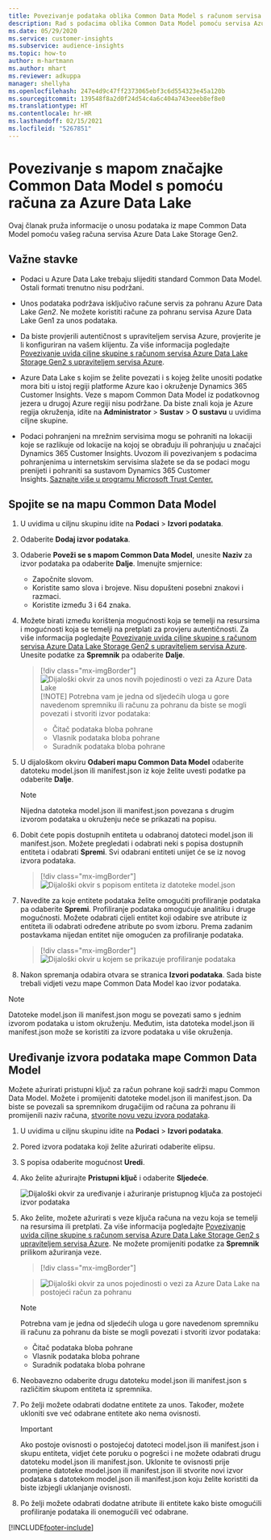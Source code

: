 ```yaml
---
title: Povezivanje podataka oblika Common Data Model s računom servisa Azure Data Lake
description: Rad s podacima oblika Common Data Model pomoću servisa Azure Data Lake Storage.
ms.date: 05/29/2020
ms.service: customer-insights
ms.subservice: audience-insights
ms.topic: how-to
author: m-hartmann
ms.author: mhart
ms.reviewer: adkuppa
manager: shellyha
ms.openlocfilehash: 247e4d9c47ff2373065ebf3c6d554323e45a120b
ms.sourcegitcommit: 139548f8a2d0f24d54c4a6c404a743eeeb8ef8e0
ms.translationtype: HT
ms.contentlocale: hr-HR
ms.lasthandoff: 02/15/2021
ms.locfileid: "5267851"
---
```

# <a name="connect-to-a-common-data-model-folder-using-an-azure-data-lake-account"></a>Povezivanje s mapom značajke Common Data Model s pomoću računa za Azure Data Lake

Ovaj članak pruža informacije o unosu podataka iz mape Common Data Model pomoću vašeg računa servisa Azure Data Lake Storage Gen2.

## <a name="important-considerations"></a>Važne stavke

- Podaci u Azure Data Lake trebaju slijediti standard Common Data Model. Ostali formati trenutno nisu podržani.

- Unos podataka podržava isključivo račune servis za pohranu Azure Data Lake *Gen2*. Ne možete koristiti račune za pohranu servisa Azure Data Lake Gen1 za unos podataka.

- Da biste provjerili autentičnost s upraviteljem servisa Azure, provjerite je li konfiguriran na vašem klijentu. Za više informacija pogledajte [Povezivanje uvida ciljne skupine s računom servisa Azure Data Lake Storage Gen2 s upraviteljem servisa Azure](connect-service-principal.md).

- Azure Data Lake s kojim se želite povezati i s kojeg želite unositi podatke mora biti u istoj regiji platforme Azure kao i okruženje Dynamics 365 Customer Insights. Veze s mapom Common Data Model iz podatkovnog jezera u drugoj Azure regiji nisu podržane. Da biste znali koja je Azure regija okruženja, idite na **Administrator** > **Sustav** > **O sustavu** u uvidima ciljne skupine.

- Podaci pohranjeni na mrežnim servisima mogu se pohraniti na lokaciji koje se razlikuje od lokacije na kojoj se obrađuju ili pohranjuju u značajci Dynamics 365 Customer Insights. Uvozom ili povezivanjem s podacima pohranjenima u internetskim servisima slažete se da se podaci mogu prenijeti i pohraniti sa sustavom Dynamics 365 Customer Insights. [Saznajte više u programu Microsoft Trust Center.](https://www.microsoft.com/trust-center)

## <a name="connect-to-a-common-data-model-folder"></a>Spojite se na mapu Common Data Model

1. U uvidima u ciljnu skupinu idite na **Podaci** > **Izvori podataka**.

1. Odaberite **Dodaj izvor podataka**.

1. Odaberie **Poveži se s mapom Common Data Model**, unesite **Naziv** za izvor podataka pa odaberite **Dalje**. Imenujte smjernice: 
   - Započnite slovom.
   - Koristite samo slova i brojeve. Nisu dopušteni posebni znakovi i razmaci.
   - Koristite između 3 i 64 znaka.

1. Možete birati između korištenja mogućnosti koja se temelji na resursima i mogućnosti koja se temelji na pretplati za provjeru autentičnosti. Za više informacija pogledajte [Povezivanje uvida ciljne skupine s računom servisa Azure Data Lake Storage Gen2 s upraviteljem servisa Azure](connect-service-principal.md). Unesite podatke za **Spremnik** pa odaberite **Dalje**.
   > [!div class="mx-imgBorder"]
   > ![Dijaloški okvir za unos novih pojedinosti o vezi za Azure Data Lake](media/enter-new-storage-details.png)
   > [!NOTE]
   > Potrebna vam je jedna od sljedećih uloga u gore navedenom spremniku ili računu za pohranu da biste se mogli povezati i stvoriti izvor podataka:
   >  - Čitač podataka bloba pohrane
   >  - Vlasnik podataka bloba pohrane
   >  - Suradnik podataka bloba pohrane

1. U dijaloškom okviru **Odaberi mapu Common Data Model** odaberite datoteku model.json ili manifest.json iz koje želite uvesti podatke pa odaberite **Dalje**.
   > [!NOTE]
   > Nijedna datoteka model.json ili manifest.json povezana s drugim izvorom podataka u okruženju neće se prikazati na popisu.

1. Dobit ćete popis dostupnih entiteta u odabranoj datoteci model.json ili manifest.json. Možete pregledati i odabrati neki s popisa dostupnih entiteta i odabrati **Spremi**. Svi odabrani entiteti unijet će se iz novog izvora podataka.
   > [!div class="mx-imgBorder"]
   > ![Dijaloški okvir s popisom entiteta iz datoteke model.json](media/review-entities.png)

8. Navedite za koje entitete podataka želite omogućiti profiliranje podataka pa odaberite **Spremi**. Profiliranje podataka omogućuje analitiku i druge mogućnosti. Možete odabrati cijeli entitet koji odabire sve atribute iz entiteta ili odabrati određene atribute po svom izboru. Prema zadanim postavkama nijedan entitet nije omogućen za profiliranje podataka.
   > [!div class="mx-imgBorder"]
   > ![Dijaloški okvir u kojem se prikazuje profiliranje podataka](media/dataprofiling-entities.png)

9. Nakon spremanja odabira otvara se stranica **Izvori podataka**. Sada biste trebali vidjeti vezu mape Common Data Model kao izvor podataka.

> [!NOTE]
> Datoteke model.json ili manifest.json mogu se povezati samo s jednim izvorom podataka u istom okruženju. Međutim, ista datoteka model.json ili manifest.json može se koristiti za izvore podataka u više okruženja.

## <a name="edit-a-common-data-model-folder-data-source"></a>Uređivanje izvora podataka mape Common Data Model

Možete ažurirati pristupni ključ za račun pohrane koji sadrži mapu Common Data Model. Možete i promijeniti datoteke model.json ili manifest.json. Da biste se povezali sa spremnikom drugačijim od računa za pohranu ili promijenili naziv računa, [stvorite novu vezu izvora podataka](#connect-to-a-common-data-model-folder).

1. U uvidima u ciljnu skupinu idite na **Podaci** > **Izvori podataka**.

2. Pored izvora podataka koji želite ažurirati odaberite elipsu.

3. S popisa odaberite mogućnost **Uredi**.

4. Ako želite ažurirajte **Pristupni ključ** i odaberite **Sljedeće**.

   ![Dijaloški okvir za uređivanje i ažuriranje pristupnog ključa za postojeći izvor podataka](media/edit-access-key.png)

5. Ako želite, možete ažurirati s veze ključa računa na vezu koja se temelji na resursima ili pretplati. Za više informacija pogledajte [Povezivanje uvida ciljne skupine s računom servisa Azure Data Lake Storage Gen2 s upraviteljem servisa Azure](connect-service-principal.md). Ne možete promijeniti podatke za **Spremnik** prilikom ažuriranja veze.
   > [!div class="mx-imgBorder"]

   > ![Dijaloški okvir za unos pojedinosti o vezi za Azure Data Lake na postojeći račun za pohranu](media/enter-existing-storage-details.png)

   > [!NOTE]
   > Potrebna vam je jedna od sljedećih uloga u gore navedenom spremniku ili računu za pohranu da biste se mogli povezati i stvoriti izvor podataka:
   >  - Čitač podataka bloba pohrane
   >  - Vlasnik podataka bloba pohrane
   >  - Suradnik podataka bloba pohrane


6. Neobavezno odaberite drugu datoteku model.json ili manifest.json s različitim skupom entiteta iz spremnika.

7. Po želji možete odabrati dodatne entitete za unos. Također, možete ukloniti sve već odabrane entitete ako nema ovisnosti.

   > [!IMPORTANT]
   > Ako postoje ovisnosti o postojećoj datoteci model.json ili manifest.json i skupu entiteta, vidjet ćete poruku o pogrešci i ne možete odabrati drugu datoteku model.json ili manifest.json. Uklonite te ovisnosti prije promjene datoteke model.json ili manifest.json ili stvorite novi izvor podataka s datotekom model.json ili manifest.json koju želite koristiti da biste izbjegli uklanjanje ovisnosti.

8. Po želji možete odabrati dodatne atribute ili entitete kako biste omogućili profiliranje podataka ili onemogućili već odabrane.   


[!INCLUDE[footer-include](../includes/footer-banner.md)]